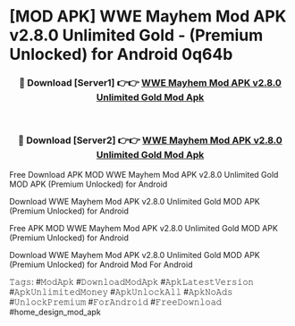 # [MOD APK] WWE Mayhem Mod APK v2.8.0 Unlimited Gold - (Premium Unlocked) for Android 0q64b



<div align="center">
<h3>🔴 Download [Server1] 👉👉 <a href="https://momento.my/?title=WWE_Mayhem_Mod_APK_v2.8.0_Unlimited_Gold">WWE Mayhem Mod APK v2.8.0 Unlimited Gold Mod Apk</a></h3><br>

<h3>🔴 Download [Server2] 👉👉 <a href="https://momento.my/?title=WWE_Mayhem_Mod_APK_v2.8.0_Unlimited_Gold">WWE Mayhem Mod APK v2.8.0 Unlimited Gold Mod Apk</a></h3>
</div>



Free Download APK MOD WWE Mayhem Mod APK v2.8.0 Unlimited Gold MOD APK (Premium Unlocked) for Android

Download WWE Mayhem Mod APK v2.8.0 Unlimited Gold MOD APK (Premium Unlocked) for Android

Free APK MOD WWE Mayhem Mod APK v2.8.0 Unlimited Gold MOD APK (Premium Unlocked) for Android

Download WWE Mayhem Mod APK v2.8.0 Unlimited Gold MOD APK (Premium Unlocked) for Android Mod For Android

𝚃𝚊𝚐𝚜: #𝙼𝚘𝚍𝙰𝚙𝚔 #𝙳𝚘𝚠𝚗𝚕𝚘𝚊𝚍𝙼𝚘𝚍𝙰𝚙𝚔 #𝙰𝚙𝚔𝙻𝚊𝚝𝚎𝚜𝚝𝚅𝚎𝚛𝚜𝚒𝚘𝚗 #𝙰𝚙𝚔𝚄𝚗𝚕𝚒𝚖𝚒𝚝𝚎𝚍𝙼𝚘𝚗𝚎𝚢 #𝙰𝚙𝚔𝚄𝚗𝚕𝚘𝚌𝚔𝙰𝚕𝚕 #𝙰𝚙𝚔𝙽𝚘𝙰𝚍𝚜 #𝚄𝚗𝚕𝚘𝚌𝚔𝙿𝚛𝚎𝚖𝚒𝚞𝚖 #𝙵𝚘𝚛𝙰𝚗𝚍𝚛𝚘𝚒𝚍 #𝙵𝚛𝚎𝚎𝙳𝚘𝚠𝚗𝚕𝚘𝚊𝚍 #home_design_mod_apk
